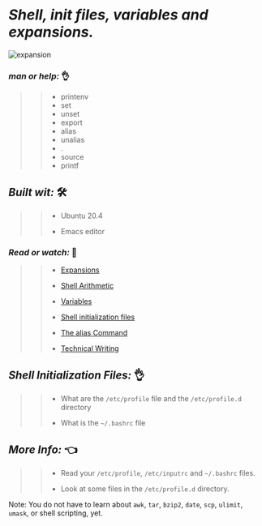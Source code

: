  # **_Shell, init files, variables and expansions._**
 
 ![expansion](https://user-images.githubusercontent.com/85587286/160509889-0ded45bf-3d15-4e5c-87ad-14925fff17e0.jpeg)
 
 
 ### **_man or help:_** 👌

 >> * printenv
 >> * set
 >> * unset
 >> * export
 >> * alias
 >> * unalias
 >> * .
 >> * source
 >> * printf
 
 ## **_Built wit:_** 🛠️
 
 
 >> * Ubuntu 20.4
 >>
 >> * Emacs editor
 
### **_Read or watch:_**  📑

>> * [Expansions](http://linuxcommand.org/lc3_lts0080.php)
>>    
>> * [Shell Arithmetic](https://www.gnu.org/software/bash/manual/html_node/Shell-Arithmetic.html)
>>   
>> * [Variables](https://tldp.org/LDP/Bash-Beginners-Guide/html/sect_03_02.html)
>>    
>> * [Shell initialization files](https://tldp.org/LDP/Bash-Beginners-Guide/html/sect_03_01.html)
>>    
>> * [The alias Command](http://www.linfo.org/alias.html)
>>   
>> * [Technical Writing](https://holbertonintranet.s3.amazonaws.com/uploads/misc/2021/6/9112669886fd446a2aa3113c31319d1f468dc160.pdf?X-Amz-Algorithm=AWS4-HMAC-SHA256&X-Amz-Credential=AKIARDDGGGOU5BHMTQX4%2F20220329%2Fus-east-1%2Fs3%2Faws4_request&X-Amz-Date=20220329T004832Z&X-Amz-Expires=86400&X-Amz-SignedHeaders=host&X-Amz-Signature=777f3436303b02d2044e3f0995297f29ac2a1cb3fc03d79ea80975a6723447cb)

 
 ## *_Shell Initialization Files:_* 👌
 

>> *  What are the `/etc/profile` file and the `/etc/profile.d` directory
>> 
>> * What is the `~/.bashrc` file


## *_More Info:_*  👈


>> * Read your `/etc/profile`, `/etc/inputrc` and `~/.bashrc` files.
>>
>> * Look at some files in the `/etc/profile.d` directory.


Note: You do not have to learn about `awk`, `tar`, `bzip2`, `date`, `scp`, `ulimit`, `umask`, or shell scripting, yet.

